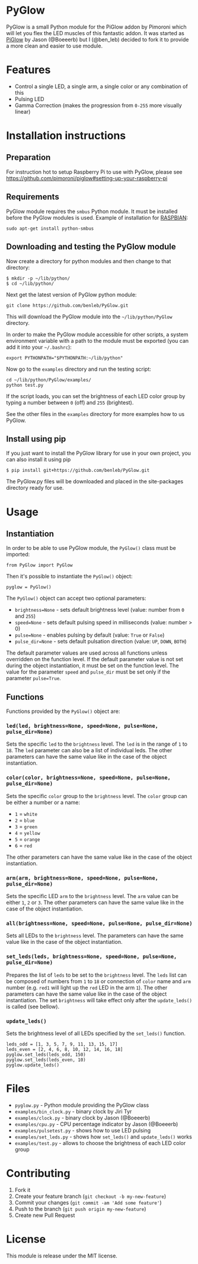 PyGlow
======

PyGlow is a small Python module for the PiGlow addon by Pimoroni which will let
you flex the LED muscles of this fantastic addon. It was started as
[PiGlow](https://github.com/Boeeerb/PiGlow) by Jason (@Boeeerb) but I
(@ben_leb) decided to fork it to provide a more clean and easier to use module.


Features
========

- Control a single LED, a single arm, a single color or any combination of this
- Pulsing LED
- Gamma Correction (makes the progression from `0-255` more visually linear)


Installation instructions
=========================

Preparation
-----------

For instruction hot to setup Raspberry Pi to use with PyGlow, please see
https://github.com/pimoroni/piglow#setting-up-your-raspberry-pi


Requirements
------------

PyGlow module requires the `smbus` Python module. It must be installed before
the PyGlow modules is used. Example of installation for
[RASPBIAN](http://raspbian.org/):

```
sudo apt-get install python-smbus
```


Downloading and testing the PyGlow module
-----------------------------------------

Now create a directory for python modules and then change to that directory:

```
$ mkdir -p ~/lib/python/
$ cd ~/lib/python/
```

Next get the latest version of PyGlow python module:

```
git clone https://github.com/benleb/PyGlow.git
```

This will download the PyGlow module into the `~/lib/python/PyGlow` directory.

In order to make the PyGlow module accessible for other scripts, a system
environment variable  with a path to the module must be exported (you can add
it into your `~/.bashrc`):

```
export PYTHONPATH="$PYTHONPATH:~/lib/python"
```

Now go to the `examples` directory and run the testing script:

```
cd ~/lib/python/PyGlow/examples/
python test.py
```

If the script loads, you can set the brightness of each LED color group by
typing a number between `0` (off) and `255` (brightest).

See the other files in the `examples` directory for more examples how to us
PyGlow.


Install using pip
-----------------

If you just want to install the PyGlow library for use in your own project,
you can also install it using pip

```
$ pip install git+https://github.com/benleb/PyGlow.git
```

The PyGlow.py files will be downloaded and placed in the site-packages directory
ready for use.


Usage
=====

Instantiation
-------------

In order to be able to use PyGlow module, the `PyGlow()` class must be
imported:

```
from PyGlow import PyGlow
```

Then it's possible to instantiate the `PyGlow()` object:

```
pyglow = PyGlow()
```

The `PyGlow()` object can accept two optional parameters:

- `brightness=None` - sets default brightness level (value: number from `0` and
  `255`)
- `speed=None` - sets default pulsing speed in milliseconds (value: number > 0)
- `pulse=None` - enables pulsing by default (value: `True` or `False`)
- `pulse_dir=None` - sets default pulsation direction (value: `UP`, `DOWN`,
   `BOTH`)

The default parameter values are used across all functions unless overridden on
the function level. If the default parameter value is not set during the object
instantiation, it must be set on the function level. The value for the parameter
`speed` and `pulse_dir` must be set only if the parameter `pulse=True`.


Functions
---------

Functions provided by the `PyGlow()` object are:


### `led(led, brightness=None, speed=None, pulse=None, pulse_dir=None)`

Sets the specific `led` to the `brightness` level. The `led` is in the range of
`1` to `18`. The `led` parameter can also be a list of individual leds. The
other parameters can have the same value like in the case of the object
instantiation.


### `color(color, brightness=None, speed=None, pulse=None, pulse_dir=None)`

Sets the specific `color` group to the `brightness` level. The `color` group
can be either a number or a name:

- `1` = `white`
- `2` = `blue`
- `3` = `green`
- `4` = `yellow`
- `5` = `orange`
- `6` = `red`

The other parameters can have the same value like in the case of the object
instantiation.


### `arm(arm, brightness=None, speed=None, pulse=None, pulse_dir=None)`

Sets the specific LED `arm` to the `brightness` level. The `arm` value can be
either `1`, `2` or `3`. The other parameters can have the same value like in
the case of the object instantiation.


### `all(brightness=None, speed=None, pulse=None, pulse_dir=None)`

Sets all LEDs to the `brightness` level. The parameters can have the same value
like in the case of the object instantiation.


### `set_leds(leds, brightness=None, speed=None, pulse=None, pulse_dir=None)`

Prepares the list of `leds` to be set to the `brightness` level. The `leds`
list can be composed of numbers from `1` to `18` or connection of `color` name
and `arm` number (e.g. `red1` will light up the `red` LED in the arm `1`). The
other parameters can have the same value like in the case of the object
instantiation. The set `brightness` will take effect only after the
`update_leds()` is called (see bellow).


### `update_leds()`

Sets the brightness level of all LEDs specified by the `set_leds()` function.

```
leds_odd = [1, 3, 5, 7, 9, 11, 13, 15, 17]
leds_even = [2, 4, 6, 8, 10, 12, 14, 16, 18]
pyglow.set_leds(leds_odd, 150)
pyglow.set_leds(leds_even, 10)
pyglow.update_leds()
```


Files
=====

- `pyglow.py` - Python module providing the PyGlow class
- `examples/bin_clock.py` - binary clock by Jiri Tyr
- `examples/clock.py` - binary clock by Jason (@Boeeerb)
- `examples/cpu.py` - CPU percentage indicator by Jason (@Boeeerb)
- `examples/pulsetest.py` - shows how to use LED pulsing
- `examples/set_leds.py` - shows how `set_leds()` and `update_leds()` works
- `examples/test.py` - allows to choose the brightness of each LED color group


Contributing
============

1. Fork it
2. Create your feature branch (`git checkout -b my-new-feature`)
3. Commit your changes (`git commit -am 'Add some feature'`)
4. Push to the branch (`git push origin my-new-feature`)
5. Create new Pull Request


License
=======

This module is release under the MIT license.
